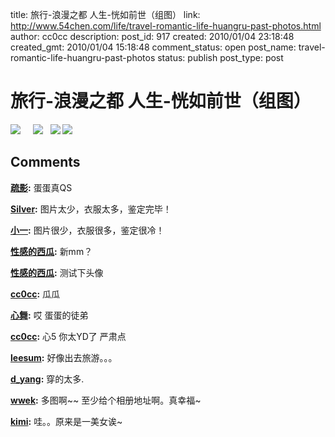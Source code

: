 title: 旅行-浪漫之都 人生-恍如前世（组图）
link: http://www.54chen.com/life/travel-romantic-life-huangru-past-photos.html
author: cc0cc
description: 
post_id: 917
created: 2010/01/04 23:18:48
created_gmt: 2010/01/04 15:18:48
comment_status: open
post_name: travel-romantic-life-huangru-past-photos
status: publish
post_type: post

# 旅行-浪漫之都 人生-恍如前世（组图）

![](/wp-content/uploads/2010/01/ll2.jpg)     ![](http://www.baiyiyu.com/wp-content/uploads/11.jpg)   ![](http://www.baiyiyu.com/wp-content/uploads/12.jpg) ![](http://www.54chen.com/wp-content/uploads/2010/01/ll1.jpg)

## Comments

**[疏影](#12097 "2010-01-05 11:25:08"):** 蛋蛋真QS

**[Silver](#12098 "2010-01-05 11:26:13"):** 图片太少，衣服太多，鉴定完毕！

**[小一](#12099 "2010-01-05 11:28:13"):** 图片很少，衣服很多，鉴定很冷！

**[性感的西瓜](#12117 "2010-01-15 11:32:32"):** 新mm？

**[性感的西瓜](#12118 "2010-01-15 13:39:57"):** 测试下头像

**[cc0cc](#12128 "2010-01-18 19:42:42"):** 瓜瓜

**[心舞](#12157 "2010-02-23 11:02:13"):** 哎 蛋蛋的徒弟

**[cc0cc](#12164 "2010-02-23 17:05:48"):** 心5 你太YD了 严肃点

**[leesum](#12220 "2010-04-09 13:43:46"):** 好像出去旅游。。。

**[d_yang](#12249 "2010-04-20 18:52:31"):** 穿的太多.

**[wwek](#12252 "2010-04-21 20:30:41"):** 多图啊~~ 至少给个相册地址啊。真幸福~

**[kimi](#12267 "2010-04-29 13:23:09"):** 哇。。原来是一美女诶~

